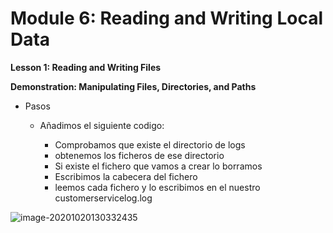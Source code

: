 # Module 6: Reading and Writing Local Data

**Lesson 1: Reading and Writing Files**

**Demonstration: Manipulating Files, Directories, and Paths**

- Pasos
  - Añadimos el siguiente codigo:
  
    - Comprobamos que existe el directorio de logs
    - obtenemos los ficheros de ese directorio
    - Si existe el fichero que vamos a crear lo borramos
    - Escribimos la cabecera del fichero
    - leemos cada fichero y lo escribimos en el nuestro customerservicelog.log
  
    

![image-20201020130332435](C:\Users\mq288\AppData\Roaming\Typora\typora-user-images\image-20201020130332435.png)